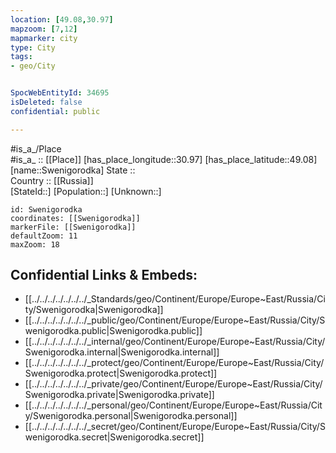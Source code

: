 ```yaml
---
location: [49.08,30.97] 
mapzoom: [7,12] 
mapmarker: city 
type: City
tags:
- geo/City


SpocWebEntityId: 34695
isDeleted: false
confidential: public

---
```

#is_a_/Place  
#is_a_ :: [[Place]] 
[has_place_longitude::30.97] 
[has_place_latitude::49.08] 
[name::Swenigorodka] 
State ::  
Country :: [[Russia]]  
[StateId::] 
[Population::] 
[Unknown::] 


```leaflet
id: Swenigorodka
coordinates: [[Swenigorodka]] 
markerFile: [[Swenigorodka]] 
defaultZoom: 11 
maxZoom: 18
```


## Confidential Links & Embeds: 
- [[../../../../../../../_Standards/geo/Continent/Europe/Europe~East/Russia/City/Swenigorodka|Swenigorodka]] 
- [[../../../../../../../_public/geo/Continent/Europe/Europe~East/Russia/City/Swenigorodka.public|Swenigorodka.public]] 
- [[../../../../../../../_internal/geo/Continent/Europe/Europe~East/Russia/City/Swenigorodka.internal|Swenigorodka.internal]] 
- [[../../../../../../../_protect/geo/Continent/Europe/Europe~East/Russia/City/Swenigorodka.protect|Swenigorodka.protect]] 
- [[../../../../../../../_private/geo/Continent/Europe/Europe~East/Russia/City/Swenigorodka.private|Swenigorodka.private]] 
- [[../../../../../../../_personal/geo/Continent/Europe/Europe~East/Russia/City/Swenigorodka.personal|Swenigorodka.personal]] 
- [[../../../../../../../_secret/geo/Continent/Europe/Europe~East/Russia/City/Swenigorodka.secret|Swenigorodka.secret]] 
